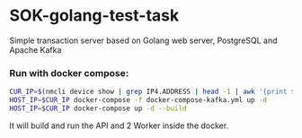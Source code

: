 # SOK-golang-test-task
Simple transaction server based on Golang web server, PostgreSQL and Apache Kafka

### Run with docker compose:

```bash
CUR_IP=$(nmcli device show | grep IP4.ADDRESS | head -1 | awk '{print $2}' | rev | cut -c 4- | rev)
HOST_IP=$CUR_IP docker-compose -f docker-compose-kafka.yml up -d
HOST_IP=$CUR_IP docker-compose up -d --build
```

It will build and run the API and 2 Worker inside the docker.